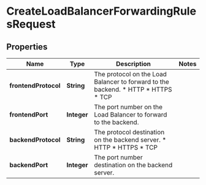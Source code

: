 

# CreateLoadBalancerForwardingRulesRequest


## Properties

| Name | Type | Description | Notes |
|------------ | ------------- | ------------- | -------------|
|**frontendProtocol** | **String** | The protocol on the Load Balancer to forward to the backend.  * HTTP * HTTPS * TCP |  |
|**frontendPort** | **Integer** | The port number on the Load Balancer to forward to the backend. |  |
|**backendProtocol** | **String** | The protocol destination on the backend server.  * HTTP * HTTPS * TCP |  |
|**backendPort** | **Integer** | The port number destination on the backend server. |  |



